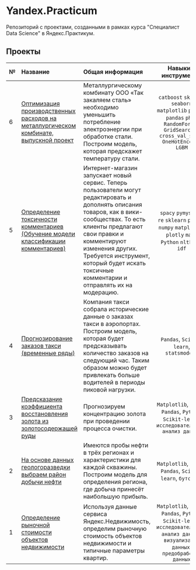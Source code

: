 # Yandex.Practicum

Репозиторий с проектами, созданными в рамках курса "Специалист Data Science" в Яндекс.Практикум.

## Проекты

|№| Название | Общая информация | Навыки и инструменты |
|:---|:-----------------------------|:-------------------------------------------------------------|:-----------:|
|6  |[Оптимизация производственных расходов на металлургическом комбинате, выпускной проект](https://github.com/Malelena/Yandex.Practicum/tree/eca933fa4ef458270112babf0fa7d593e8098744/Yandex.Practicum/%D0%9F%D1%80%D0%B5%D0%B4%D1%81%D0%BA%D0%B0%D0%B7%D0%B0%D0%BD%D0%B8%D0%B5%20%D1%82%D0%B5%D0%BC%D0%BF%D0%B5%D1%80%D0%B0%D1%82%D1%83%D1%80%D1%8B%20%D1%81%D1%82%D0%B0%D0%BB%D0%B8)|Металлургическому комбинату ООО «Так закаляем сталь» необходимо уменьшить потребление электроэнергии при обработке стали. Построим модель, которая предскажет температуру стали. |`catboost` `sklearn` `seaborn` `matplotlib` `plotly` `pandas` `phik` `RandomForest` `GridSearchCV` `cross_val_score` `OneHotEncoder` `LGBM` |
|5  |[Определение токсичности комментариев (Обучение модели классификации комментариев)](https://github.com/Malelena/Yandex.Practicum/tree/eca933fa4ef458270112babf0fa7d593e8098744/Yandex.Practicum/%D0%92%D1%8B%D1%8F%D0%B2%D0%BB%D0%B5%D0%BD%D0%B8%D0%B5%20%D1%82%D0%BE%D0%BA%D1%81%D0%B8%D1%87%D0%BD%D1%8B%D1%85%20%D0%BA%D0%BE%D0%BC%D0%BC%D0%B5%D0%BD%D1%82%D0%B0%D1%80%D0%B8%D0%B5%D0%B2)|Интернет-магазин запускает новый сервис. Теперь пользователи могут редактировать и дополнять описания товаров, как в вики-сообществах. То есть клиенты предлагают свои правки и комментируют изменения других. Требуется инструмент, который будет искать токсичные комментарии и отправлять их на модерацию.| `spacy` `pymystem3` `re` `sklearn` `pandas` `numpy` `matplotlib` `plotly` `math` `Python` `nltk` `tf-idf`|
|4   |[Прогнозирование заказов такси (временные ряды)](https://github.com/Malelena/Yandex.Practicum/tree/eca933fa4ef458270112babf0fa7d593e8098744/Yandex.Practicum/%D0%9F%D1%80%D0%B5%D0%B4%D1%81%D0%BA%D0%B0%D0%B7%D0%B0%D0%BD%D0%B8%D0%B5%20%D0%B7%D0%B0%D0%BA%D0%B0%D0%B7%D0%BE%D0%B2%20%D1%82%D0%B0%D0%BA%D1%81%D0%B8.%20%D0%92%D1%80%D0%B5%D0%BC%D0%B5%D0%BD%D0%BD%D1%8B%D0%B5%20%D1%80%D1%8F%D0%B4%D1%8B)|Компания такси собрала исторические данные о заказах такси в аэропортах. Построим модель, которая будет предсказывать количество заказов на следующий час. Таким образом можно будет привлекать больше водителей в периоды пиковой нагрузки.|`Pandas`, `Scikit-learn`, `statsmodels`|
|3   |[Предсказание коэффициента восстановления золота из золотосодержащей руды](https://github.com/Malelena/Yandex.Practicum/tree/eca933fa4ef458270112babf0fa7d593e8098744/Yandex.Practicum/%D0%9F%D1%80%D0%B5%D0%B4%D1%81%D0%BA%D0%B0%D0%B7%D0%B0%D0%BD%D0%B8%D0%B5%20%D0%BA%D0%BE%D1%8D%D1%84%D1%84%D0%B8%D1%86%D0%B8%D0%B5%D0%BD%D1%82%D0%B0%20%D0%B2%D0%BE%D1%81%D1%81%D1%82%D0%B0%D0%BD%D0%BE%D0%B2%D0%BB%D0%B5%D0%BD%D0%B8%D1%8F%20%D0%B7%D0%BE%D0%BB%D0%BE%D1%82%D0%B0%20%D0%B8%D0%B7%20%D1%80%D1%83%D0%B4%D1%8B)|Прогнозируем концентрацию золота при проведении процесса очистки.|`Matplotlib`, `NumPy`, `Pandas`, `Python`, `Scikit-learn`, `исследовательский анализ данных`|
|2   |[На основе данных геологоразведки выбраем район добычи нефти](https://github.com/Malelena/Yandex.Practicum/tree/eca933fa4ef458270112babf0fa7d593e8098744/Yandex.Practicum/%D0%92%D1%8B%D0%B1%D0%BE%D1%80%20%D0%BB%D0%BE%D0%BA%D0%B0%D1%86%D0%B8%D0%B8%20%D0%B4%D0%BB%D1%8F%20%D1%81%D0%BA%D0%B2%D0%B0%D0%B6%D0%B8%D0%BD%D1%8B)|Имеются пробы нефти в трёх регионах и характеристики для каждой скважины. Построим модель для определения региона, где добыча принесёт наибольшую прибыль.|`Matplotlib`, `NumPy`, `Pandas`, `Scikit-learn`, `бутстреп`|
|1   |[Определение рыночной стоимости объектов недвижимости](https://github.com/Malelena/Yandex.Practicum/tree/eca933fa4ef458270112babf0fa7d593e8098744/Yandex.Practicum/%D0%90%D0%BD%D0%B0%D0%BB%D0%B8%D0%B7%20%D0%BD%D0%B5%D0%B4%D0%B2%D0%B8%D0%B6%D0%B8%D0%BC%D0%BE%D1%81%D1%82%D0%B8)|Используя данные сервиса Яндекс.Недвижимость, определим рыночную стоимость объектов недвижимости и типичные параметры квартир. |`Matplotlib`, `NumPy`, `Pandas`, `Python`, `Scikit-learn`, `исследовательский анализ данных`, `визуализация данных`, `предобработка данных`|
